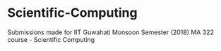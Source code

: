 # Scientific-Computing
Submissions made for IIT Guwahati Monsoon Semester (2018) MA 322 course - Scientific Computing
